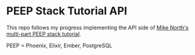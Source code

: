 # PEEP Stack Tutorial API

This repo follows my progress implementing the API side of [Mike North's multi-part PEEP stack tutorial](https://medium.com/peep-stack/building-a-performant-web-app-with-ember-fastboot-and-phoenix-part-1-fa1241654308#.hnt9ttgd1).

PEEP = Phoenix, Elixir, Ember, PostgreSQL
